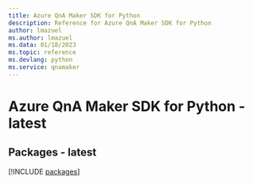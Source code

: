 ```yaml
---
title: Azure QnA Maker SDK for Python
description: Reference for Azure QnA Maker SDK for Python
author: lmazuel
ms.author: lmazuel
ms.data: 01/18/2023
ms.topic: reference
ms.devlang: python
ms.service: qnamaker
---
```

# Azure QnA Maker SDK for Python - latest
## Packages - latest
[!INCLUDE [packages](qna-maker-index.md)]